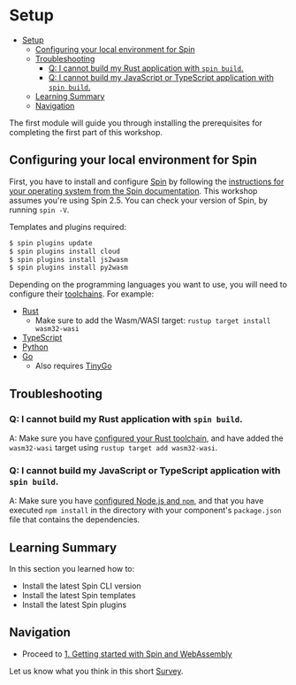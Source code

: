 # Setup

- [Setup](#setup)
  - [Configuring your local environment for Spin](#configuring-your-local-environment-for-spin)
  - [Troubleshooting](#troubleshooting)
    - [Q: I cannot build my Rust application with `spin build`.](#q-i-cannot-build-my-rust-application-with-spin-build)
    - [Q: I cannot build my JavaScript or TypeScript application with `spin build`.](#q-i-cannot-build-my-javascript-or-typescript-application-with-spin-build)
  - [Learning Summary](#learning-summary)
  - [Navigation](#navigation)

The first module will guide you through installing the prerequisites for completing the first part of this workshop.

## Configuring your local environment for Spin

First, you have to install and configure [Spin](https://fermyon.com/spin) by following the [instructions for your operating system from the Spin documentation](https://developer.fermyon.com/spin/install). This workshop assumes you're using Spin 2.5. You can check your version of Spin, by running `spin -V`.

Templates and plugins required:

```bash
$ spin plugins update
$ spin plugins install cloud
$ spin plugins install js2wasm
$ spin plugins install py2wasm
```

Depending on the programming languages you want to use, you will need to configure their [toolchains](https://developer.fermyon.com/spin/v2/quickstart#install-the-tools). For example:

- [Rust](https://www.rust-lang.org/learn/get-started)
  - Make sure to add the Wasm/WASI target: `rustup target install wasm32-wasi`
- [TypeScript](https://docs.npmjs.com/downloading-and-installing-node-js-and-npm)
- [Python](https://www.python.org/downloads/)
- [Go](https://go.dev/doc/install)
  - Also requires [TinyGo](https://tinygo.org/getting-started/install)

## Troubleshooting

### Q: I cannot build my Rust application with `spin build`.

A: Make sure you have [configured your Rust toolchain](https://www.rust-lang.org/tools/install), and have added the `wasm32-wasi` target using `rustup target add wasm32-wasi`.

### Q: I cannot build my JavaScript or TypeScript application with `spin build`.

A: Make sure you have [configured Node.js and `npm`](https://docs.npmjs.com/downloading-and-installing-node-js-and-npm), and that you have executed `npm install` in the directory with your component's `package.json` file that contains the dependencies.

## Learning Summary

In this section you learned how to:

- Install the latest Spin CLI version
- Install the latest Spin templates
- Install the latest Spin plugins

## Navigation

- Proceed to [1. Getting started with Spin and WebAssembly](./01-spin-getting-started.md)

Let us know what you think in this short [Survey](https://fibsu0jcu2g.typeform.com/workshop).
